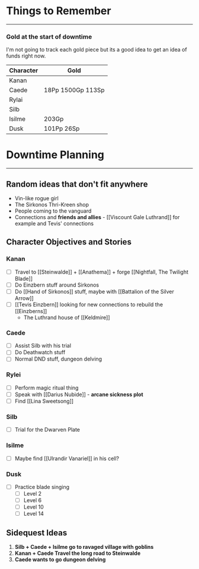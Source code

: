 # Things to Remember
---
### Gold at the start of downtime
I'm not going to track each gold piece but its a good idea to get an idea of funds right now.

| **Character** | **Gold**          |
| ------------- | ----------------- |
| Kanan         |                   |
| Caede         | 18Pp 1500Gp 113Sp |
| Rylai         |                   |
| Silb          |                   |
| Isilme        | 203Gp             |
| Dusk          | 101Pp 26Sp        |
# Downtime Planning
---
## Random ideas that don't fit anywhere
- Vin-like rogue girl
- The Sirkonos Thri-Kreen shop
- People coming to the vanguard
- Connections and **friends and allies** - [[Viscount Gale Luthrand]] for example and Tevis' connections
## Character Objectives and Stories
### Kanan
- [ ] Travel to [[Steinwalde]] + [[Anathema]] + forge [[Nightfall, The Twilight Blade]]
- [ ] Do Einzbern stuff around Sirkonos
- [ ] Do [[Hand of Sirkonos]] stuff, maybe with [[Battalion of the Silver Arrow]]
- [ ] [[Tevis Einzbern]] looking for new connections to rebuild the [[Einzberns]]
	- The Luthrand house of [[Keldmire]]
### Caede
- [ ] Assist Silb with his trial
- [ ] Do Deathwatch stuff
- [ ] Normal DND stuff, dungeon delving
### Rylei
- [ ] Perform magic ritual thing
- [ ] Speak with [[Darius Nubide]] - **arcane sickness plot**
- [ ] Find [[Lina Sweetsong]]
### Silb
- [ ] Trial for the Dwarven Plate
### Isilme
- [ ] Maybe find [[Ulrandir Vanariel]] in his cell?
### Dusk
- [ ] Practice blade singing
	- [ ] Level 2
	- [ ] Level 6
	- [ ] Level 10
	- [ ] Level 14
## Sidequest Ideas
1. **Silb + Caede + Isilme go to ravaged village with goblins**
2. **Kanan + Caede Travel the long road to Steinwalde**
3. **Caede wants to go dungeon delving**